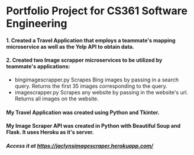 # Portfolio Project for CS361 Software Engineering 

#### 1. Created a Travel Application that employs a teammate's mapping microservice as well as the Yelp API to obtain data.
#### 2. Created two Image scrapper microservices to be utilized by teammate's applications:
   - bingimagescrapper.py Scrapes Bing images by passing in a search query. Returns the first 35 images corresponding to the query.
   - imagescrapper.py Scrapes any website by passing in the website's url. Returns all images on the website.

#### My Travel Application was created using Python and Tkinter.
#### My Image Scraper API was created in Python with Beautiful Soup and Flask. It uses Heroku as it's server. 
##### Access it at https://jaclynsimagescraper.herokuapp.com/


